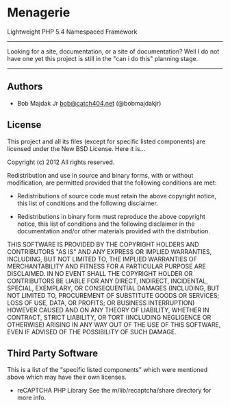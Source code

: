 Menagerie
================================

Lightweight PHP 5.4 Namespaced Framework

--------------------------------

Looking for a site, documentation, or a site of documentation? Well
I do not have one yet this project is still in the "can i do this"
planning stage.

--------------------------------

Authors
--------------------------------

 * Bob Majdak Jr <bob@catch404.net> (@bobmajdakjr)


License
--------------------------------

This project and all its files (except for specific listed components)
are licensed under the New BSD License. Here it is...

Copyright (c) 2012 All rights reserved.

Redistribution and use in source and binary forms, with or without
modification, are permitted provided that the following conditions
are met:

 * Redistributions of source code must retain the above copyright
   notice, this list of conditions and the following disclaimer.

 * Redistributions in binary form must reproduce the above copyright
   notice, this list of conditions and the following disclaimer in the
   documentation and/or other materials provided with the
   distribution.

THIS SOFTWARE IS PROVIDED BY THE COPYRIGHT HOLDERS AND CONTRIBUTORS
"AS IS" AND ANY EXPRESS OR IMPLIED WARRANTIES, INCLUDING, BUT NOT
LIMITED TO, THE IMPLIED WARRANTIES OF MERCHANTABILITY AND FITNESS FOR
A PARTICULAR PURPOSE ARE DISCLAIMED. IN NO EVENT SHALL THE COPYRIGHT
HOLDER OR CONTRIBUTORS BE LIABLE FOR ANY DIRECT, INDIRECT, INCIDENTAL,
SPECIAL, EXEMPLARY, OR CONSEQUENTIAL DAMAGES (INCLUDING, BUT NOT
LIMITED TO, PROCUREMENT OF SUBSTITUTE GOODS OR SERVICES; LOSS OF USE,
DATA, OR PROFITS; OR BUSINESS INTERRUPTION) HOWEVER CAUSED AND ON ANY
THEORY OF LIABILITY, WHETHER IN CONTRACT, STRICT LIABILITY, OR TORT
(INCLUDING NEGLIGENCE OR OTHERWISE) ARISING IN ANY WAY OUT OF THE USE
OF THIS SOFTWARE, EVEN IF ADVISED OF THE POSSIBILITY OF SUCH DAMAGE.


Third Party Software
--------------------------------

This is a list of the "specific listed components" which were mentioned
above which may have their own licenses.

 * reCAPTCHA PHP Library
   See the m/lib/recaptcha/share directory for more info.
